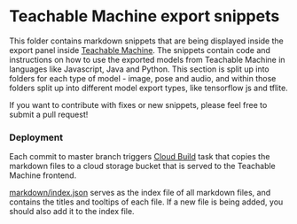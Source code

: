 # Teachable Machine export snippets

This folder contains markdown snippets that are being displayed inside the export panel inside [Teachable Machine](https://teachablemachine.withgoogle.com/). The snippets contain code and instructions on how to use the exported models from Teachable Machine in languages like Javascript, Java and Python. This section is split up into folders for each type of model - image, pose and audio, and within those folders split up into different model export types, like tensorflow js and tflite. 

If you want to contribute with fixes or new snippets, please feel free to submit a pull request! 

### Deployment
Each commit to master branch triggers [Cloud Build](https://pantheon.corp.google.com/cloud-build/dashboard?project=gweb-teachable-ai) task that copies the markdown files to a cloud storage bucket that is served to the Teachable Machine frontend.

[markdown/index.json](markdown/index.json) serves as the index file of all markdown files, and contains the titles and tooltips of each file. If a new file is being added, you should also add it to the index file. 
